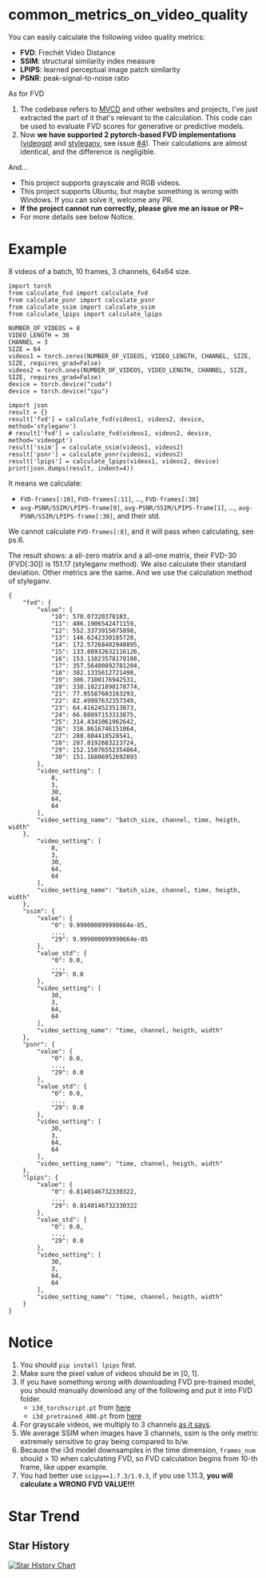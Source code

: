 # common_metrics_on_video_quality

You can easily calculate the following video quality metrics:

- **FVD**: Frechét Video Distance
- **SSIM**: structural similarity index measure
- **LPIPS**: learned perceptual image patch similarity
- **PSNR**: peak-signal-to-noise ratio

As for FVD
 1. The codebase refers to [MVCD](https://github.com/voletiv/mcvd-pytorch) and other websites and projects, I've just extracted the part of it that's relevant to the calculation. This code can be used to evaluate FVD scores for generative or predictive models. 
 2. Now **we have supported 2 pytorch-based FVD implementations** ([videogpt](https://github.com/wilson1yan/VideoGPT) and [styleganv](https://github.com/universome/stylegan-v), see issue [#4](https://github.com/JunyaoHu/common_metrics_on_video_quality/issues/4)). Their calculations are almost identical, and the difference is negligible.

And...

- This project supports grayscale and RGB videos.
- This project supports Ubuntu, but maybe something is wrong with Windows. If you can solve it, welcome any PR.
- **If the project cannot run correctly, please give me an issue or PR~**
- For more details see below Notice.

# Example

8 videos of a batch, 10 frames, 3 channels, 64x64 size.

```
import torch
from calculate_fvd import calculate_fvd
from calculate_psnr import calculate_psnr
from calculate_ssim import calculate_ssim
from calculate_lpips import calculate_lpips

NUMBER_OF_VIDEOS = 8
VIDEO_LENGTH = 30
CHANNEL = 3
SIZE = 64
videos1 = torch.zeros(NUMBER_OF_VIDEOS, VIDEO_LENGTH, CHANNEL, SIZE, SIZE, requires_grad=False)
videos2 = torch.ones(NUMBER_OF_VIDEOS, VIDEO_LENGTH, CHANNEL, SIZE, SIZE, requires_grad=False)
device = torch.device("cuda")
device = torch.device("cpu")

import json
result = {}
result['fvd'] = calculate_fvd(videos1, videos2, device, method='styleganv')
# result['fvd'] = calculate_fvd(videos1, videos2, device, method='videogpt')
result['ssim'] = calculate_ssim(videos1, videos2)
result['psnr'] = calculate_psnr(videos1, videos2)
result['lpips'] = calculate_lpips(videos1, videos2, device)
print(json.dumps(result, indent=4))
```

It means we calculate:
    
- `FVD-frames[:10]`, `FVD-frames[:11]`, ..., `FVD-frames[:30]` 
- `avg-PSNR/SSIM/LPIPS-frame[0]`, `avg-PSNR/SSIM/LPIPS-frame[1]`, ..., `avg-PSNR/SSIM/LPIPS-frame[:30]`, and their std.

We cannot calculate `FVD-frames[:8]`, and it will pass when calculating, see ps.6.

The result shows: a all-zero matrix and a all-one matrix, their FVD-30 (FVD[:30]) is 151.17 (styleganv method). We also calculate their standard deviation. Other metrics are the same. And we use the calculation method of styleganv.

```
{
    "fvd": {
        "value": {
            "10": 570.07320378183,
            "11": 486.1906542471159,
            "12": 552.3373915075898,
            "13": 146.6242330185728,
            "14": 172.57268402948895,
            "15": 133.88932632116126,
            "16": 153.11023578170108,
            "17": 357.56400892781204,
            "18": 382.1335612721498,
            "19": 306.7100176942531,
            "20": 338.18221898178774,
            "21": 77.95587603163293,
            "22": 82.49997632357349,
            "23": 64.41624523513073,
            "24": 66.08097153313875,
            "25": 314.4341061962642,
            "26": 316.8616746151064,
            "27": 288.884418528541,
            "28": 287.8192683223724,
            "29": 152.15076552354864,
            "30": 151.16806952692093
        },
        "video_setting": [
            8,
            3,
            30,
            64,
            64
        ],
        "video_setting_name": "batch_size, channel, time, heigth, width"
    },
        "video_setting": [
            8,
            3,
            30,
            64,
            64
        ],
        "video_setting_name": "batch_size, channel, time, heigth, width"
    },
    "ssim": {
        "value": {
            "0": 9.999000099990664e-05,
            ...,
            "29": 9.999000099990664e-05
        },
        "value_std": {
            "0": 0.0,
            ...,
            "29": 0.0
        },
        "video_setting": [
            30,
            3,
            64,
            64
        ],
        "video_setting_name": "time, channel, heigth, width"
    },
    "psnr": {
        "value": {
            "0": 0.0,
            ...,
            "29": 0.0
        },
        "value_std": {
            "0": 0.0,
            ...,
            "29": 0.0
        },
        "video_setting": [
            30,
            3,
            64,
            64
        ],
        "video_setting_name": "time, channel, heigth, width"
    },
    "lpips": {
        "value": {
            "0": 0.8140146732330322,
            ...,
            "29": 0.8140146732330322
        },
        "value_std": {
            "0": 0.0,
            ...,
            "29": 0.0
        },
        "video_setting": [
            30,
            3,
            64,
            64
        ],
        "video_setting_name": "time, channel, heigth, width"
    }
}
```

# Notice

1. You should `pip install lpips` first.
3. Make sure the pixel value of videos should be in [0, 1].
2. If you have something wrong with downloading FVD pre-trained model, you should manually download any of the following and put it into FVD folder. 
    - `i3d_torchscript.pt` from [here](https://www.dropbox.com/s/ge9e5ujwgetktms/i3d_torchscript.pt) 
    - `i3d_pretrained_400.pt` from [here](https://onedrive.live.com/download?cid=78EEF3EB6AE7DBCB&resid=78EEF3EB6AE7DBCB%21199&authkey=AApKdFHPXzWLNyI)
4. For grayscale videos, we multiply to 3 channels [as it says](https://github.com/richzhang/PerceptualSimilarity/issues/23#issuecomment-492368812).
5. We average SSIM when images have 3 channels, ssim is the only metric extremely sensitive to gray being compared to b/w.
6. Because the i3d model downsamples in the time dimension, `frames_num` should > 10 when calculating FVD, so FVD calculation begins from 10-th frame, like upper example.
7. You had better use `scipy==1.7.3/1.9.3`, if you use 1.11.3, **you will calculate a WRONG FVD VALUE!!!**

# Star Trend
## Star History

[![Star History Chart](https://api.star-history.com/svg?repos=JunyaoHu/common_metrics_on_video_quality&type=Date)](https://star-history.com/#JunyaoHu/common_metrics_on_video_quality&Date)
